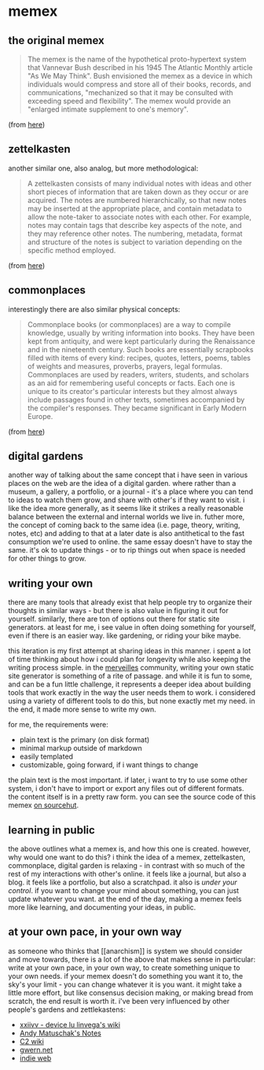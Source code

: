 # memex


## the original memex
>  The memex is the name of the hypothetical proto-hypertext system that
   Vannevar Bush described in his 1945 The Atlantic Monthly article "As We May
   Think". Bush envisioned the memex as a device in which individuals would
   compress and store all of their books, records, and communications,
   "mechanized so that it may be consulted with exceeding speed and
   flexibility". The memex would provide an "enlarged intimate supplement to
   one's memory".

(from [here](https://en.wikipedia.org/wiki/Memex))

## zettelkasten

another similar one, also analog, but more methodological:

> A zettelkasten consists of many individual notes with ideas and other short
  pieces of information that are taken down as they occur or are acquired. The
  notes are numbered hierarchically, so that new notes may be inserted at the
  appropriate place, and contain metadata to allow the note-taker to associate
  notes with each other. For example, notes may contain tags that describe key
  aspects of the note, and they may reference other notes. The numbering,
  metadata, format and structure of the notes is subject to variation depending
  on the specific method employed.

(from [here](https://en.wikipedia.org/wiki/Zettelkasten))


## commonplaces

interestingly there are also similar physical concepts:

> Commonplace books (or commonplaces) are a way to compile knowledge, usually
  by writing information into books. They have been kept from antiquity, and
  were kept particularly during the Renaissance and in the nineteenth century.
  Such books are essentially scrapbooks filled with items of every kind:
  recipes, quotes, letters, poems, tables of weights and measures, proverbs,
  prayers, legal formulas. Commonplaces are used by readers, writers, students,
  and scholars as an aid for remembering useful concepts or facts. Each one is
  unique to its creator's particular interests but they almost always include
  passages found in other texts, sometimes accompanied by the compiler's
  responses. They became significant in Early Modern Europe.

(from [here](https://en.wikipedia.org/wiki/Commonplace_book))


## digital gardens

another way of talking about the same concept that i have seen in various places
on the web are the idea of a digital garden. where rather than a museum, a gallery,
a portfolio, or a journal - it's a place where you can tend to ideas to watch them
grow, and share with other's if they want to visit. i like the idea more generally,
as it seems like it strikes a really reasonable balance between the external and
internal worlds we live in. futher more, the concept of coming back to the same
idea (i.e. page, theory, writing, notes, etc) and adding to that at a later date
is also antithetical to the fast consumption we're used to online. the same
essay doesn't have to stay the same. it's ok to update things - or to rip things
out when space is needed for other things to grow.

## writing your own

there are many tools that already exist that help people try to organize their
thoughts in similar ways - but there is also value in figuring it out for
yourself.  similarly, there are ton of options out there for static site
generators. at least for me, i see value in often doing something for yourself,
even if there is an easier way. like gardening, or riding your bike maybe.

this iteration is my first attempt at sharing ideas in this manner. i spent a
lot of time thinking about how i could plan for longevity while also keeping
the writing process simple.  in the [merveilles](https://merveilles.town)
community, writing your own static site generator is something of a rite of
passage. and while it is fun to some, and can be a fun little challenge, it
represents a deeper idea about building tools that work exactly in the way the
user needs them to work.  i considered using a variety of different tools to do
this, but none exactly met my need. in the end, it made more sense to write my
own.

for me, the requirements were:

* plain text is the primary (on disk format)
* minimal markup outside of markdown
* easily templated
* customizable, going forward, if i want things to change

the plain text is the most important. if later, i want to try to use some other
system, i don't have to import or export any files out of different formats. the
content itself is in a pretty raw form.  you can see the source code of this
memex [on sourcehut](https://git.sr.ht/~metasyn/memex).

## learning in public

the above outlines what a memex is, and how this one is created. however, why
would one want to do this? i think the idea of a memex, zettelkasten,
commonplace, digital garden is relaxing - in contrast with so much of the rest
of my interactions with other's online. it feels like a journal, but also a
blog. it feels like a portfolio, but also a scratchpad. it also is _under your
control_. if you want to change your mind about something, you can just update
whatever you want. at the end of the day, making a memex feels more like
learning, and documenting your ideas, in public.

## at your own pace, in your own way

as someone who thinks that [[anarchism]] is system we should consider and move towards, there is a lot of the above that makes sense in particular: write at your own pace, in your own way, to create something unique to your own needs. if your memex doesn't do something you want it to, the sky's your limit - you can change whatever it is you want. it might take a little more effort, but like consensus decision making, or making bread from scratch, the end result is worth it. i've been very influenced by other people's gardens and zettlekastens:

* [xxiivv - device lu linvega's wiki](https://wiki.xxiivv.com)
* [Andy Matuschak's Notes](https://notes.andymatuschak.org/About_these_notes)
* [C2 wiki](http://wiki.c2.com/)
* [gwern.net](https://www.gwern.net/)
* [indie web](https://indieweb.org/)
